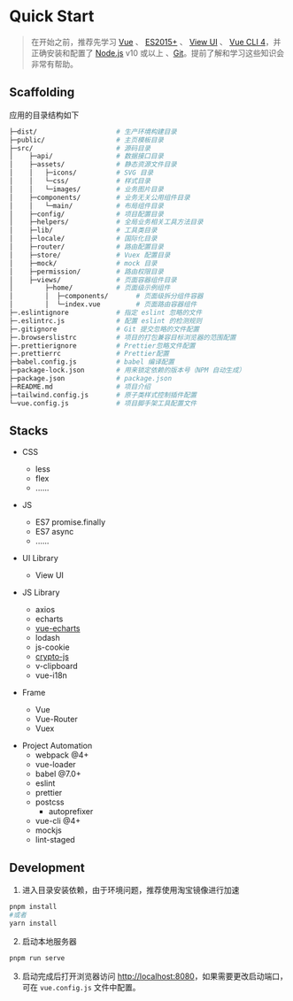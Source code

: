 # Quick Start

> 在开始之前，推荐先学习 [Vue](https://cn.vuejs.org/) 、 [ES2015+](http://es6.ruanyifeng.com/) 、 [View UI](https://www.iviewui.com/docs/introduce) 、 [Vue CLI 4](https://cli.vuejs.org/zh/)，并正确安装和配置了 [Node.js](https://nodejs.org/) v10 或以上 、[Git](https://git-scm.com/)。提前了解和学习这些知识会非常有帮助。

## Scaffolding

应用的目录结构如下

```bash
├─dist/                    # 生产环境构建目录
├─public/                  # 主页模板目录
├─src/                     # 源码目录
│    ├─api/                # 数据接口目录
│    ├─assets/             # 静态资源文件目录
│    │   ├─icons/          # SVG 目录
│    │   └─css/            # 样式目录
│    │   └─images/         # 业务图片目录
│    ├─components/         # 业务无关公用组件目录
│    │   └─main/           # 布局组件目录
│    ├─config/             # 项目配置目录
│    ├─helpers/            # 全局业务相关工具方法目录
│    ├─lib/                # 工具类目录
│    ├─locale/             # 国际化目录
│    ├─router/             # 路由配置目录
│    ├─store/              # Vuex 配置目录
│    ├─mock/               # mock 目录
│    ├─permission/         # 路由权限目录
│    ├─views/              # 页面容器组件目录
│        ├─home/           # 页面级示例组件
│        │  ├─components/       # 页面级拆分组件容器
│        │  └─index.vue         # 页面路由容器组件
├─.eslintignore            # 指定 eslint 忽略的文件
├─.eslintrc.js             # 配置 eslint 的检测规则
├─.gitignore               # Git 提交忽略的文件配置
├─.browserslistrc          # 项目的打包兼容目标浏览器的范围配置
├─.prettierignore          # Prettier忽略文件配置
├─.prettierrc              # Prettier配置
├─babel.config.js          # babel 编译配置
├─package-lock.json        # 用来锁定依赖的版本号（NPM 自动生成）
├─package.json             # package.json
├─README.md                # 项目介绍
├─tailwind.config.js       # 原子类样式控制插件配置
└─vue.config.js            # 项目脚手架工具配置文件
```

###

## Stacks

- CSS

  - less
  - flex
  - ......

- JS

  - ES7 promise.finally
  - ES7 async
  - ......

- UI Library

  - View UI

- JS Library

  - axios
  - echarts
  - [vue-echarts](https://github.com/ecomfe/vue-echarts)
  - lodash
  - js-cookie
  - [crypto-js](http://github.com/brix/crypto-js)
  - v-clipboard
  - vue-i18n

- Frame

  - Vue
  - Vue-Router
  - Vuex

* Project Automation
  - webpack @4+
  - vue-loader
  - babel @7.0+
  - eslint
  - prettier
  - postcss
    - autoprefixer
  - vue-cli @4+
  - mockjs
  - lint-staged

## Development

1. 进入目录安装依赖，由于环境问题，推荐使用淘宝镜像进行加速

```bash
pnpm install
#或者
yarn install
```

2. 启动本地服务器

```bash
pnpm run serve
```

3. 启动完成后打开浏览器访问 [http://localhost:8080](http://localhost:8080)，如果需要更改启动端口，可在 `vue.config.js` 文件中配置。
